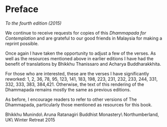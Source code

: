 Preface
=======

*To the fourth edition (2015)*

We continue to receive requests for copies of this *Dhammapada for
Contemplation* and are grateful to our good friends in Malaysia for
making a reprint possible.

Once again I have taken the opportunity to adjust a few of the verses.
As well as the resources mentioned above in earlier editions I have had
the benefit of translations by Bhikkhu Thanissaro and Acharya
Buddharakkhita.

For those who are interested, these are the verses I have significantly
reworked: 1, 2, 36, 78, 95, 123, 141, 183, 198, 223, 231, 232, 233, 244,
331, 332, 333, 383, 384,421. Otherwise, the text of this rendering of
the Dhammapada remains mostly the same as previous editions.

As before, I encourage readers to refer to other versions of The
Dhammapada, particularly those mentioned as resources for this book.

Bhikkhu Munindo\\
Aruna Ratanagiri Buddhist Monastery\\
Northumberland, UK\\
Winter Retreat 2015

